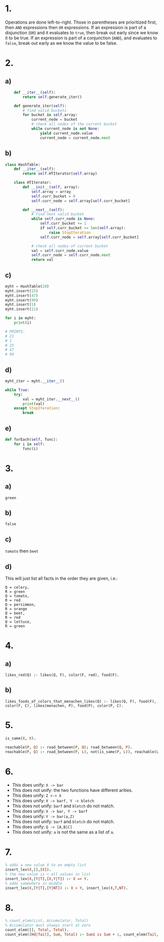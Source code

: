 # 1.

Operations are done left-to-right. Those in parentheses are prioritized first,
then `AND` expressions then `OR` expressions. If an expression is part of a
disjunction (`OR`) and it evaluates to `true`, then break out early since we
know it to be true. If an expression is part of a conjunction (`AND`), and
evaluates to `false`, break out early as we know the value to be false.

# 2.

## a)

```python
    def __iter__(self):
        return self.generate_iter()

    def generate_iter(self):
        # find valid buckets
        for bucket in self.array:
            current_node = bucket
            # check all nodes of the current bucket
            while current_node is not None:
                yield current_node.value
                current_node = current_node.next
```

## b)

```python
class HashTable:
    def __iter__(self):
        return self.HTIterator(self.array)

    class HTIterator:
        def __init__(self, array):
            self.array = array
            self.curr_bucket = 0
            self.curr_node = self.array[self.curr_bucket]

        def __next__(self):
            # find next valid bucket
            while self.curr_node is None:
                self.curr_bucket += 1
                if self.curr_bucket >= len(self.array):
                    raise StopIteration
                self.curr_node = self.array[self.curr_bucket]

            # check all nodes of current bucket
            val = self.curr_node.value
            self.curr_node = self.curr_node.next
            return val
```

## c)

```python
myht = HashTable(20)
myht.insert(25)
myht.insert(47)
myht.insert(99)
myht.insert(1)
myht.insert(21)

for i in myht:
    print(i)

# PRINTS:
# 21
# 1
# 25
# 47
# 99
```

## d)

```python
myht_iter = myht.__iter__()

while True:
    try:
        val = myht_iter.__next__()
        print(val)
    except StopIteration:
        break
```

## e)

```python
def forEach(self, func):
    for i in self:
        func(i)
```

# 3.

## a)

`green`

## b)

`false`

## c)

`tomato` then `beet`

## d)

This will just list all facts in the order they are given, i.e.:

```
Q = celery,
R = green
Q = tomato,
R = red
Q = persimmon,
R = orange
Q = beet,
R = red
Q = lettuce,
R = green
```

# 4.

## a)

`likes_red(Q) :- likes(Q, F), color(F, red), food(F).`

## b)

`likes_foods_of_colors_that_menachen_likes(Q) :- likes(Q, F), food(F), color(F, C), likes(menachen, P), food(P), color(P, C).`

# 5.

```prolog
is_same(X, X).

reachable(P, Q) :- road_between(P, Q); road_between(Q, P).
reachable(P, Q) :- road_between(P, L), not(is_same(P, L)), reachable(L, Q), not(is_same(P, Q)).
```

# 6.

- This does unify: `X -> bar`
- This does not unify: the two functions have different arities.
- This does unify: `Z <-> X`
- This does unify: `X -> barf, Y -> bletch`
- This does not unify: `barf` and `bletch` do not match.
- This does unify: `X -> bar, Y -> barf`
- This does unify: `Y -> bar(a,Z)`
- This does not unify: `barf` and `bletch` do not match.
- This does unify: `Q -> [A,B|C]`
- This does not unify: `a` is not the same as a list of `a`.

# 7.

```prolog
% adds a new value X to an empty list
insert_lex(X,[],[X]).
% the new value is < all values in list
insert_lex(X,[Y|T],[X,Y|T]) :- X =< Y.
% adds somewhere in middle
insert_lex(X,[Y|T],[Y|NT]) :- X > Y, insert_lex(X,T,NT).
```

# 8.

```prolog
% count_elem(List, Accumulator, Total)
% Accumulator must always start at zero
count_elem([], Total, Total).
count_elem([Hd|Tail], Sum, Total) :- Sum1 is Sum + 1, count_elem(Tail, Sum1, Total).
```
